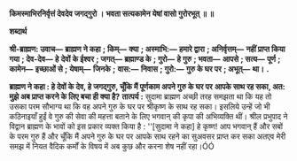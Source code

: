 **किमस्माभिरनिर्वृत्तं देवदेव जगद्गुरो ।** **भवता सत्यकामेन येषां वासो गुरोरभूत् ॥ ॥** 

**शब्दार्थ** 

**श्री-ब्राह्मण: उवाच—** **ब्राह्मण ने कहा** **; किम्—** **क्या** **; अस्माभि:—** **हमारे द्वारा** **; अनिर्वृत्तम्—** **नहीं प्राप्त किया गया** **; देव-देव—** **हे** **देवों के ईश्वर** **; जगत्—** **ब्रह्माण्ड के** **; गुरो—** **हे गुरु** **; भवता—** **आपसे** **; सत्य—** **पूर्ण** **; कामेन—** **इच्छाओं से** **; येषाम्—** **जिनके** **;** **वास:—** **निवास** **; गुरो:—** **गुरु के घर पर** **; अभूत्—** **था।** **.** 

**ब्राह्मण ने कहा : हे देवों के देव, हे जगद्गुरु, चूँकि मैं पूर्णकाम अपने गुरु के घर पर** **आपके साथ रह सका, अत: मुझे अब प्राप्त करने के लिए बचा ही क्या है?** **तात्पर्य :** सुदामा ब्राह्मण अच्छी तरह समझता था कि यह तो उसका परम सौभाग्य था कि वह अपने गुरु के घर पर श्रीकृष्ण के साथ रह सका। इसलिये उन्हें जो भी कठिनाइयाँ हुईं वे गुरु की सेवा की महत्ता बताने के लिए भगवान् की कृपा की अभिव्यक्ति थीं। श्रील प्रभुपाद ने विद्वान ब्राह्मण के भावों को इस प्रकार व्यक्त किया है : ''[सुदामा ने कहा] हे कृष्ण! आप भगवान् हैं और सबों के परम गुरु हैं और चूँकि मैं अपने गुरु के घर पर आपके साथ रहने का सुअवसर प्राप्त कर सका अतएव मेरी समझ में नियत वैदिक कर्मों के विषय में अब कुछ और करना शेष नहीं रहा।ÓÓ  